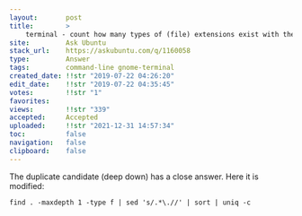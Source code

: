```yaml
---
layout:       post
title:        >
    terminal - count how many types of (file) extensions exist with their associated files in current directory
site:         Ask Ubuntu
stack_url:    https://askubuntu.com/q/1160058
type:         Answer
tags:         command-line gnome-terminal
created_date: !!str "2019-07-22 04:26:20"
edit_date:    !!str "2019-07-22 04:35:45"
votes:        !!str "1"
favorites:    
views:        !!str "339"
accepted:     Accepted
uploaded:     !!str "2021-12-31 14:57:34"
toc:          false
navigation:   false
clipboard:    false
---
```


The duplicate candidate (deep down) has a close answer. Here it is modified:

``` 
find . -maxdepth 1 -type f | sed 's/.*\.//' | sort | uniq -c

```
